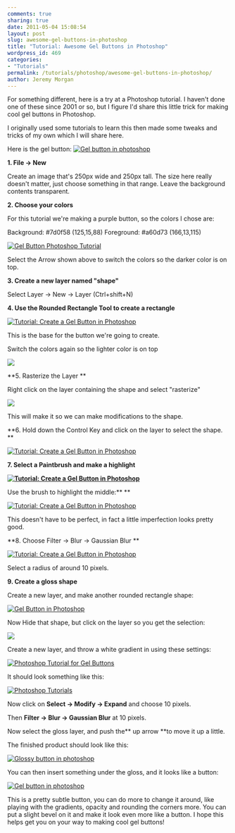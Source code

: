 ```yaml
---
comments: true
sharing: true
date: 2011-05-04 15:08:54
layout: post
slug: awesome-gel-buttons-in-photoshop
title: "Tutorial: Awesome Gel Buttons in Photoshop"
wordpress_id: 469
categories:
- "Tutorials"
permalink: /tutorials/photoshop/awesome-gel-buttons-in-photoshop/
author: Jeremy Morgan
---
```


For something different, here is a try at a Photoshop tutorial. I haven't done one of these since 2001 or so, but I figure I'd share this little trick for making cool gel buttons in Photoshop.

I originally used some tutorials to learn this then made some tweaks and tricks of my own which I will share here.

Here is the gel button:
[![Gel button in photoshop](http://jeremymorgan.s3.amazonaws.com/wp-content/uploads/2011/05/gel-button-photoshop-14.jpg)](http://jeremymorgan.s3.amazonaws.com/wp-content/uploads/2011/05/gel-button-photoshop-14.jpg)

**1. File -> New**

Create an image that's 250px wide and 250px tall. The size here really doesn't matter, just choose something in that range. Leave the background contents transparent.

**2. Choose your colors**

For this tutorial we're making a purple button, so the colors I chose are:

Background: #7d0f58 (125,15,88)
Foreground: #a60d73 (166,13,115)

[![Gel Button Photoshop Tutorial](http://jeremymorgan.s3.amazonaws.com/wp-content/uploads/2011/05/gel-button-photoshop-01.jpg)](http://jeremymorgan.s3.amazonaws.com/wp-content/uploads/2011/05/gel-button-photoshop-01.jpg)

Select the Arrow shown above to switch the colors so the darker color is on top.

**3. Create a new layer named "shape"**

Select Layer -> New -> Layer (Ctrl+shift+N)

**4. Use the Rounded Rectangle Tool to create a rectangle**

[![Tutorial: Create a Gel Button in Photoshop](http://jeremymorgan.s3.amazonaws.com/wp-content/uploads/2011/05/gel-button-photoshop-02.jpg)](http://jeremymorgan.s3.amazonaws.com/wp-content/uploads/2011/05/gel-button-photoshop-02.jpg)

This is the base for the button we're going to create.

Switch the colors again so the lighter color is on top

[![](http://jeremymorgan.s3.amazonaws.com/wp-content/uploads/2011/05/gel-button-photoshop-03.jpg)](http://jeremymorgan.s3.amazonaws.com/wp-content/uploads/2011/05/gel-button-photoshop-03.jpg)

**5. Rasterize the Layer **

Right click on the layer containing the shape and select "rasterize"

[![](http://jeremymorgan.s3.amazonaws.com/wp-content/uploads/2011/05/gel-button-photoshop-04.jpg)](http://jeremymorgan.s3.amazonaws.com/wp-content/uploads/2011/05/gel-button-photoshop-04.jpg)

This will make it so we can make modifications to the shape.

**6. Hold down the Control Key and click on the layer to select the shape. **

[![Tutorial: Create a Gel Button in Photoshop](http://jeremymorgan.s3.amazonaws.com/wp-content/uploads/2011/05/gel-button-photoshop-05.jpg)](http://jeremymorgan.s3.amazonaws.com/wp-content/uploads/2011/05/gel-button-photoshop-05.jpg)

**7. Select a Paintbrush and make a highlight**

**[![Tutorial: Create a Gel Button in Photoshop](http://jeremymorgan.s3.amazonaws.com/wp-content/uploads/2011/05/gel-button-photoshop-06.jpg)](http://jeremymorgan.s3.amazonaws.com/wp-content/uploads/2011/05/gel-button-photoshop-06.jpg)**

Use the brush to highlight the middle:** **

[![Tutorial: Create a Gel Button in Photoshop](http://jeremymorgan.s3.amazonaws.com/wp-content/uploads/2011/05/gel-button-photoshop-07.jpg)](http://jeremymorgan.s3.amazonaws.com/wp-content/uploads/2011/05/gel-button-photoshop-07.jpg)


This doesn't have to be perfect, in fact a little imperfection looks pretty good.

**8. Choose Filter -> Blur -> Gaussian Blur **

[![Tutorial: Create a Gel Button in Photoshop](http://jeremymorgan.s3.amazonaws.com/wp-content/uploads/2011/05/gel-button-photoshop-08.jpg)](http://jeremymorgan.s3.amazonaws.com/wp-content/uploads/2011/05/gel-button-photoshop-08.jpg)

Select a radius of around 10 pixels.

**9. Create a gloss shape**

Create a new layer, and make another rounded rectangle shape:

[![Gel Button in Photoshop](http://jeremymorgan.s3.amazonaws.com/wp-content/uploads/2011/05/gel-button-photoshop-091.jpg)](http://jeremymorgan.s3.amazonaws.com/wp-content/uploads/2011/05/gel-button-photoshop-091.jpg)

Now Hide that shape, but click on the layer so you get the selection:

[![](http://jeremymorgan.s3.amazonaws.com/wp-content/uploads/2011/05/gel-button-photoshop-10.jpg)](http://jeremymorgan.s3.amazonaws.com/wp-content/uploads/2011/05/gel-button-photoshop-10.jpg)

Create a new layer, and throw a white gradient in using these settings:

[![Photoshop Tutorial for Gel Buttons](http://jeremymorgan.s3.amazonaws.com/wp-content/uploads/2011/05/gel-button-photoshop-11.jpg)](http://jeremymorgan.s3.amazonaws.com/wp-content/uploads/2011/05/gel-button-photoshop-11.jpg)

It should look something like this:

[![Photoshop Tutorials](http://jeremymorgan.s3.amazonaws.com/wp-content/uploads/2011/05/gel-button-photoshop-12.jpg)](http://jeremymorgan.s3.amazonaws.com/wp-content/uploads/2011/05/gel-button-photoshop-12.jpg)

Now click on **Select -> Modify -> Expand** and choose 10 pixels.

Then **Filter -> Blur -> Gaussian Blur** at 10 pixels.

Now select the gloss layer, and push the** up arrow **to move it up a little.

The finished product should look like this:

[![Glossy button in photoshop](http://jeremymorgan.s3.amazonaws.com/wp-content/uploads/2011/05/gel-button-photoshop-13.jpg)](http://jeremymorgan.s3.amazonaws.com/wp-content/uploads/2011/05/gel-button-photoshop-13.jpg)

You can then insert something under the gloss, and it looks like a button:

[![Gel button in photoshop](http://jeremymorgan.s3.amazonaws.com/wp-content/uploads/2011/05/gel-button-photoshop-14.jpg)](http://jeremymorgan.s3.amazonaws.com/wp-content/uploads/2011/05/gel-button-photoshop-14.jpg)

This is a pretty subtle button, you can do more to change it around, like playing with the gradients, opacity and rounding the corners more. You can put a slight bevel on it and make it look even more like a button.
I hope this helps get you on your way to making cool gel buttons!
